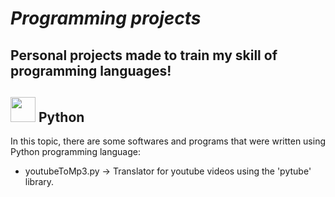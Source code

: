 # *Programming projects*

## Personal projects made to train my skill of programming languages!

## <img src="https://logos-download.com/wp-content/uploads/2016/10/Python_logo_icon.png" width="40" height="40"> Python
In this topic, there are some softwares and programs that were written using Python programming language:
* youtubeToMp3.py -> Translator for youtube videos using the 'pytube' library.

